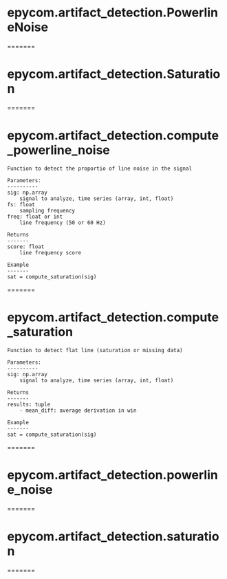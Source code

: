 # epycom.artifact_detection.PowerlineNoise


=======

# epycom.artifact_detection.Saturation


=======

# epycom.artifact_detection.compute_powerline_noise

    Function to detect the proportio of line noise in the signal

    Parameters:
    ----------
    sig: np.array
        signal to analyze, time series (array, int, float)
    fs: float
        sampling frequency
    freq: float or int
        line frequency (50 or 60 Hz)

    Returns
    -------
    score: float
        line frequency score

    Example
    -------
    sat = compute_saturation(sig)
    

=======

# epycom.artifact_detection.compute_saturation

    Function to detect flat line (saturation or missing data)

    Parameters:
    ----------
    sig: np.array
        signal to analyze, time series (array, int, float)

    Returns
    -------
    results: tuple
        - mean_diff: average derivation in win

    Example
    -------
    sat = compute_saturation(sig)
    

=======

# epycom.artifact_detection.powerline_noise


=======

# epycom.artifact_detection.saturation


=======

